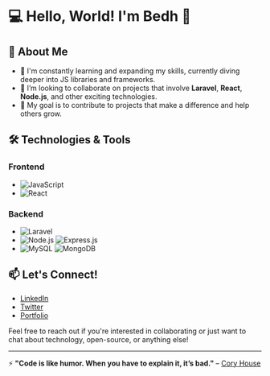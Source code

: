 # 💻 Hello, World! I'm Bedh 👋


## 🚀 About Me

- 🌱 I'm constantly learning and expanding my skills, currently diving deeper into JS libraries and frameworks.
- 🔭 I’m looking to collaborate on projects that involve **Laravel**, **React**, **Node.js**, and other exciting technologies.
- 🎯 My goal is to contribute to projects that make a difference and help others grow.

## 🛠️ Technologies & Tools

### **Frontend**

- ![JavaScript](https://img.shields.io/badge/-JavaScript-F7DF1E?logo=javascript&logoColor=black&style=flat-square)
- ![React](https://img.shields.io/badge/-React-61DAFB?logo=react&logoColor=white&style=flat-square)

### **Backend**

- ![Laravel](https://img.shields.io/badge/-Laravel-FF2D20?logo=laravel&logoColor=white&style=flat-square)
- ![Node.js](https://img.shields.io/badge/-Node.js-339933?logo=node.js&logoColor=white&style=flat-square) ![Express.js](https://img.shields.io/badge/-Express.js-000000?logo=express&logoColor=white&style=flat-square)
- ![MySQL](https://img.shields.io/badge/-MySQL-4479A1?logo=mysql&logoColor=white&style=flat-square) ![MongoDB](https://img.shields.io/badge/-MongoDB-47A248?logo=mongodb&logoColor=white&style=flat-square)


## 📫 Let's Connect!

- [LinkedIn](https://www.linkedin.com/in/bedhprasad29/) 
- [Twitter](https://twitter.com/bedhprasad29)
- [Portfolio](https://yourwebsite.com/)

Feel free to reach out if you're interested in collaborating or just want to chat about technology, open-source, or anything else!

---

⚡ **"Code is like humor. When you have to explain it, it’s bad."** – [Cory House](https://twitter.com/housecor)
